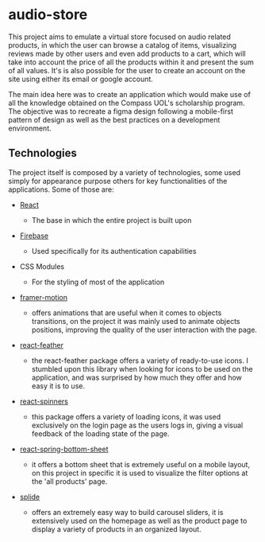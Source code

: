 # audio-store

This project aims to emulate a virtual store focused on audio related products, in which the user can browse a catalog of items, visualizing reviews made by other users and even add products to a cart, which will take into account the price of all the products within it and present the sum of all values. It's is also possible for the user to create an account on the site using either its email or google account.

The main idea here was to create an application which would make use of all the knowledge obtained on the Compass UOL's scholarship program. The objective was to recreate a figma design following a mobile-first pattern of design as well as the best practices on a development environment.

## Technologies

The project itself is composed by a variety of technologies, some used simply for appearance purpose others for key functionalities of the applications. Some of those are:

- [React](https://react.dev/)

  - The base in which the entire project is built upon

- [Firebase](https://firebase.google.com/)

  - Used specifically for its authentication capabilities

- CSS Modules

  - For the styling of most of the application

- [framer-motion](https://www.framer.com/motion/)

  - offers animations that are useful when it comes to objects transitions, on the project it was mainly used to animate objects positions, improving the quality of the user interaction with the page.

- [react-feather](https://github.com/feathericons/react-feather)

  - the react-feather package offers a variety of ready-to-use icons. I stumbled upon this library when looking for icons to be used on the application, and was surprised by how much they offer and how easy it is to use.

- [react-spinners](https://github.com/davidhu2000/react-spinners)

  - this package offers a variety of loading icons, it was used exclusively on the login page as the users logs in, giving a visual feedback of the loading state of the page.

- [react-spring-bottom-sheet](https://github.com/stipsan/react-spring-bottom-sheet)

  - it offers a bottom sheet that is extremely useful on a mobile layout, on this project in specific it is used to visualize the filter options at the 'all products' page.

- [splide](https://splidejs.com/)
  - offers an extremely easy way to build carousel sliders, it is extensively used on the homepage as well as the product page to display a variety of products in an organized layout.
